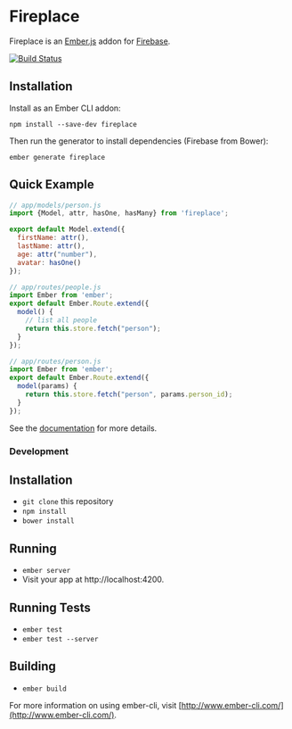 # Fireplace

Fireplace is an [Ember.js](http://emberjs.com) addon for [Firebase](http://firebase.com).

[![Build Status](https://travis-ci.org/rlivsey/fireplace.svg?branch=master)](https://travis-ci.org/rlivsey/fireplace)

## Installation

Install as an Ember CLI addon:

```
npm install --save-dev fireplace
```

Then run the generator to install dependencies (Firebase from Bower):

```
ember generate fireplace
```

## Quick Example

```javascript
// app/models/person.js
import {Model, attr, hasOne, hasMany} from 'fireplace';

export default Model.extend({
  firstName: attr(),
  lastName: attr(),
  age: attr("number"),
  avatar: hasOne()  
});
```

```javascript
// app/routes/people.js
import Ember from 'ember';
export default Ember.Route.extend({
  model() {
    // list all people
    return this.store.fetch("person");
  }
});
```

```javascript
// app/routes/person.js
import Ember from 'ember';
export default Ember.Route.extend({
  model(params) {
    return this.store.fetch("person", params.person_id);
  }
});
```

See the [documentation](http://livsey.org/fireplace) for more details.

### Development

## Installation

* `git clone` this repository
* `npm install`
* `bower install`

## Running

* `ember server`
* Visit your app at http://localhost:4200.

## Running Tests

* `ember test`
* `ember test --server`

## Building

* `ember build`

For more information on using ember-cli, visit [http://www.ember-cli.com/](http://www.ember-cli.com/).
